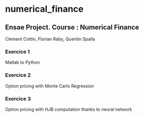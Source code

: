 # numerical_finance
## Ensae Project. Course : Numerical Finance

Clement Cottin, Florian Raby, Quentin Spalla

### Exercice 1 
Matlab to Python

### Exercice 2
Option pricing with Monte Carlo Regression

### Exercice 3 
Option pricing with HJB computation thanks to neural network